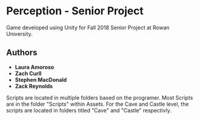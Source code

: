 # Perception - Senior Project 
Game developed using Unity for Fall 2018 Senior Project at Rowan University.
## Authors
* **Laura Amoroso**
* **Zach Curll**
* **Stephen MacDonald**
* **Zack Reynolds**

Scripts are located in multiple folders based on the programer. Most Scripts are in the folder "Scripts" within Assets. For the Cave and Castle level, the scripts are located in folders titled "Cave" and "Castle" respectivly. 





